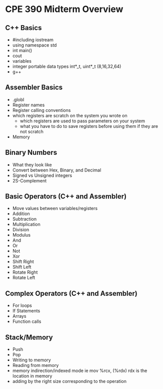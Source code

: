 # CPE 390 Midterm Overview

## C++ Basics

* #including iostream
* using namespace std
* int main()
* cout
* variables
* integer portable data types int*\_t, uint*\_t (8,16,32,64)
* g++

## Assembler Basics

* .globl
* Register names
* Register calling conventions
* which registers are scratch on the system you wrote on
  * which registers are used to pass parameters on your system
  * what you have to do to save registers before using them if they are not scratch
* Memory

## Binary Numbers

* What they look like
* Convert between Hex, Binary, and Decimal
* Signed vs Unsigned integers
* 2S-Complement

## Basic Operators (C++ and Assembler)

* Move values between variables/registers
* Addition
* Subtraction
* Multiplication
* Division
* Modulus
* And
* Or
* Not
* Xor
* Shift Right
* Shift Left
* Rotate Right
* Rotate Left

## Complex Operators (C++ and Assembler)

* For loops
* If Statements
* Arrays
* Function calls

## Stack/Memory

* Push
* Pop
* Writing to memory
* Reading from memory
* memory indirection/indexed mode ie    mov %rcx, (%rdx)   rdx is the location in memory
* adding by the right size corresponding to the operation
